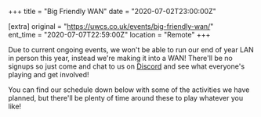 +++
title = "Big Friendly WAN"
date = "2020-07-02T23:00:00Z"

[extra]
original = "https://uwcs.co.uk/events/big-friendly-wan/"    
ent_time = "2020-07-07T22:59:00Z"
location = "Remote"
+++

Due to current ongoing events, we won't be able to run our end of year LAN in person this year, instead we're making it into a WAN\! There'll be no signups so just come and chat to us on [Discord](http://discord.gg/uwcs) and see what everyone's playing and get involved\!

You can find our schedule down below with some of the activities we have planned, but there'll be plenty of time around these to play whatever you like\!

